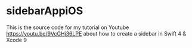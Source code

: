 # sidebarAppiOS
This is the source code for my tutorial on Youtube https://youtu.be/9VcGHj36LPE about how to create a sidebar in Swift 4 &amp; Xcode 9
